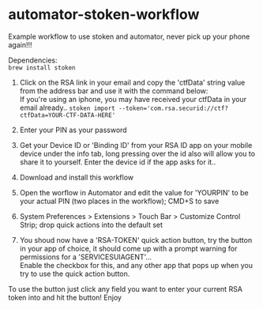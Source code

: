# automator-stoken-workflow
Example workflow to use stoken and automator, never pick up your phone again!!!


Dependencies:  
`brew install stoken`  


1. Click on the RSA link in your email and copy the 'ctfData' string value  from the address bar and use it with the command below:  
If you're using an iphone, you may have received your ctfData in your email already..
`stoken import --token='com.rsa.securid://ctf?ctfData=YOUR-CTF-DATA-HERE'`  

2. Enter your PIN as your password

3. Get your Device ID or 'Binding ID' from your RSA ID app on your mobile device under the info tab, long pressing over the id also will allow you to share it to yourself. Enter the device id if the app asks for it..

5. Download and install this workflow  

6. Open the worflow in Automator and edit the value for 'YOURPIN' to be your actual PIN (two places in the workflow); CMD+S to save

7. System Preferences > Extensions > Touch Bar > Customize Control Strip; drop quick actions into the default set  

8. You shoud now have a 'RSA-TOKEN' quick action button, try the button in your app of choice, it should come up with a prompt warning for permissions for a 'SERVICESUIAGENT'...  
Enable the checkbox for this, and any other app that pops up when you try to use the quick action button.

To use the button just click any field you want to enter your current RSA token into and hit the button!
Enjoy
